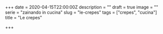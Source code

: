 +++
date = 2020-04-15T22:00:00Z
description = ""
draft = true
image = ""
serie = "zainando in cucina"
slug = "le-crepes"
tags = ["crepes", "cucina"]
title = "Le crepes"

+++
